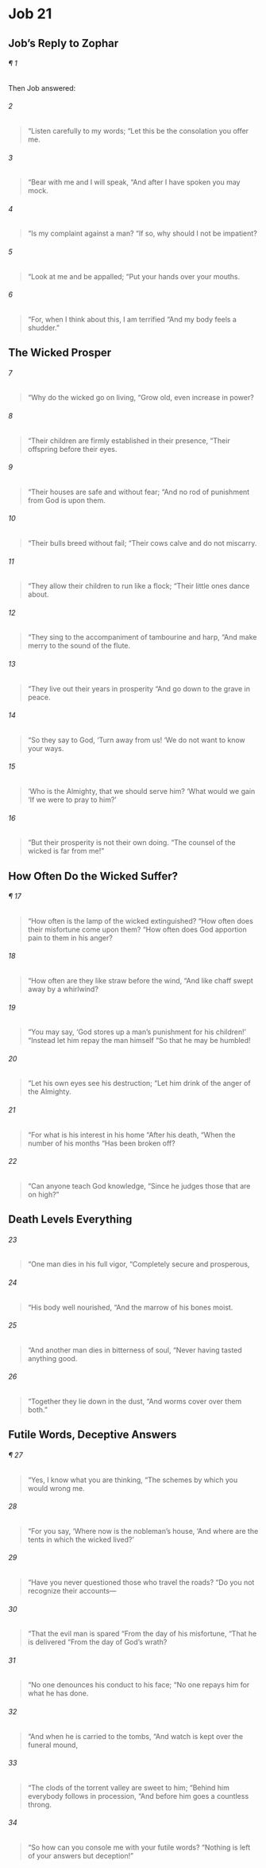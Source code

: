 # Job 21
## Job’s Reply to Zophar
###### ¶ 1
Then Job answered:
###### 2
> “Listen carefully to my words;
> “Let this be the consolation you offer me.
###### 3
> “Bear with me and I will speak,
> “And after I have spoken you may mock.
###### 4
> “Is my complaint against a man?
> “If so, why should I not be impatient?
###### 5
> “Look at me and be appalled;
> “Put your hands over your mouths.
###### 6
> “For, when I think about this, I am terrified
> “And my body feels a shudder.”
## The Wicked Prosper
###### 7
> “Why do the wicked go on living,
> “Grow old, even increase in power?
###### 8
> “Their children are firmly established in their presence,
> “Their offspring before their eyes.
###### 9
> “Their houses are safe and without fear;
> “And no rod of punishment from God is upon them.
###### 10
> “Their bulls breed without fail;
> “Their cows calve and do not miscarry.
###### 11
> “They allow their children to run like a flock;
> “Their little ones dance about.
###### 12
> “They sing to the accompaniment of tambourine and harp,
> “And make merry to the sound of the flute.
###### 13
> “They live out their years in prosperity
> “And go down to the grave in peace.
###### 14
> “So they say to God, ‘Turn away from us!
> ‘We do not want to know your ways.
###### 15
> ‘Who is the Almighty, that we should serve him?
> ‘What would we gain
> ‘If we were to pray to him?’
###### 16
> “But their prosperity is not their own doing.
> “The counsel of the wicked is far from me!”
## How Often Do the Wicked Suffer?
###### ¶ 17
> “How often is the lamp of the wicked extinguished?
> “How often does their misfortune come upon them?
> “How often does God apportion pain to them in his anger?
###### 18
> “How often are they like straw before the wind,
> “And like chaff swept away by a whirlwind?
###### 19
> “You may say, ‘God stores up a man’s punishment for his children!’
> “Instead let him repay the man himself
> “So that he may be humbled!
###### 20
> “Let his own eyes see his destruction;
> “Let him drink of the anger of the Almighty.
###### 21
> “For what is his interest in his home
> “After his death,
> “When the number of his months
> “Has been broken off?
###### 22
> “Can anyone teach God knowledge,
> “Since he judges those that are on high?”
## Death Levels Everything
###### 23
> “One man dies in his full vigor,
> “Completely secure and prosperous,
###### 24
> “His body well nourished,
> “And the marrow of his bones moist.
###### 25
> “And another man dies in bitterness of soul,
> “Never having tasted anything good.
###### 26
> “Together they lie down in the dust,
> “And worms cover over them both.”
## Futile Words, Deceptive Answers
###### ¶ 27
> “Yes, I know what you are thinking,
> “The schemes by which you would wrong me.
###### 28
> “For you say,
> ‘Where now is the nobleman’s house,
> ‘And where are the tents in which the wicked lived?’
###### 29
> “Have you never questioned those who travel the roads?
> “Do you not recognize their accounts—
###### 30
> “That the evil man is spared
> “From the day of his misfortune,
> “That he is delivered
> “From the day of God’s wrath?
###### 31
> “No one denounces his conduct to his face;
> “No one repays him for what he has done.
###### 32
> “And when he is carried to the tombs,
> “And watch is kept over the funeral mound,
###### 33
> “The clods of the torrent valley are sweet to him;
> “Behind him everybody follows in procession,
> “And before him goes a countless throng.
###### 34
> “So how can you console me with your futile words?
> “Nothing is left of your answers but deception!”
